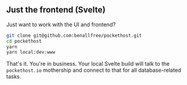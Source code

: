 ## Just the frontend (Svelte)

Just want to work with the UI and frontend?

```bash
git clone git@github.com:benallfree/pockethost.git
cd pockethost
yarn
yarn local:dev:www
```

That's it. You're in business. Your local Svelte build will talk to the `pockethost.io` mothership and connect to that for all database-related tasks.
